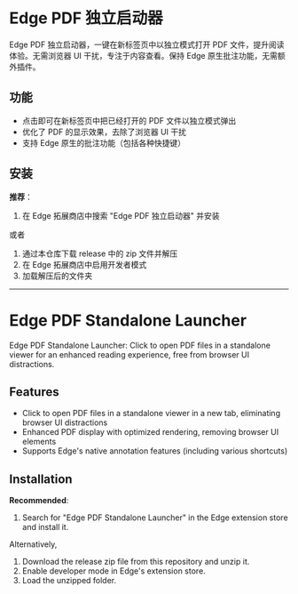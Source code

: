 # Edge PDF 独立启动器

Edge PDF 独立启动器，一键在新标签页中以独立模式打开 PDF 文件，提升阅读体验。无需浏览器 UI 干扰，专注于内容查看。保持 Edge 原生批注功能，无需额外插件。

## 功能

- 点击即可在新标签页中把已经打开的 PDF 文件以独立模式弹出
- 优化了 PDF 的显示效果，去除了浏览器 UI 干扰
- 支持 Edge 原生的批注功能（包括各种快捷键）

## 安装

**推荐**：

1. 在 Edge 拓展商店中搜索 "Edge PDF 独立启动器" 并安装

或者

1. 通过本仓库下载 release 中的 zip 文件并解压
2. 在 Edge 拓展商店中启用开发者模式
3. 加载解压后的文件夹

---

# Edge PDF Standalone Launcher

Edge PDF Standalone Launcher: Click to open PDF files in a standalone viewer for an enhanced reading experience, free from browser UI distractions.

## Features

- Click to open PDF files in a standalone viewer in a new tab, eliminating browser UI distractions
- Enhanced PDF display with optimized rendering, removing browser UI elements
- Supports Edge's native annotation features (including various shortcuts)

## Installation

**Recommended**:

1. Search for "Edge PDF Standalone Launcher" in the Edge extension store and install it.

Alternatively,

1. Download the release zip file from this repository and unzip it.
2. Enable developer mode in Edge's extension store.
3. Load the unzipped folder.
